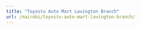 ```yaml
---
title: "Toyostu Auto Mart Lavington Branch"
url: /nairobi/toyostu-auto-mart-lavington-branch/
---
```

